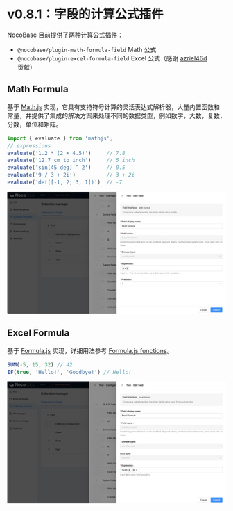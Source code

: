 # v0.8.1：字段的计算公式插件

NocoBase 目前提供了两种计算公式插件：

- `@nocobase/plugin-math-formula-field` Math 公式
- `@nocobase/plugin-excel-formula-field` Excel 公式（感谢 [azriel46d](https://github.com/nocobase/nocobase/pull/906) 贡献）

## Math Formula

基于 [Math.js](https://mathjs.org/) 实现，它具有支持符号计算的灵活表达式解析器，大量内置函数和常量，并提供了集成的解决方案来处理不同的数据类型，例如数字，大数，复数，分数，单位和矩阵。

```ts
import { evaluate } from 'mathjs';
// expressions
evaluate('1.2 * (2 + 4.5)')     // 7.8
evaluate('12.7 cm to inch')     // 5 inch
evaluate('sin(45 deg) ^ 2')     // 0.5
evaluate('9 / 3 + 2i')          // 3 + 2i
evaluate('det([-1, 2; 3, 1])')  // -7
```

<img src="./formulas/math-form.jpg" />

## Excel Formula

基于 [Formula.js](https://formulajs.info/) 实现，详细用法参考 [Formula.js functions](https://formulajs.info/functions/)。

```ts
SUM(-5, 15, 32) // 42
IF(true, 'Hello!', 'Goodbye!') // Hello!
```

<img src="./formulas/excel-form.jpg" />
